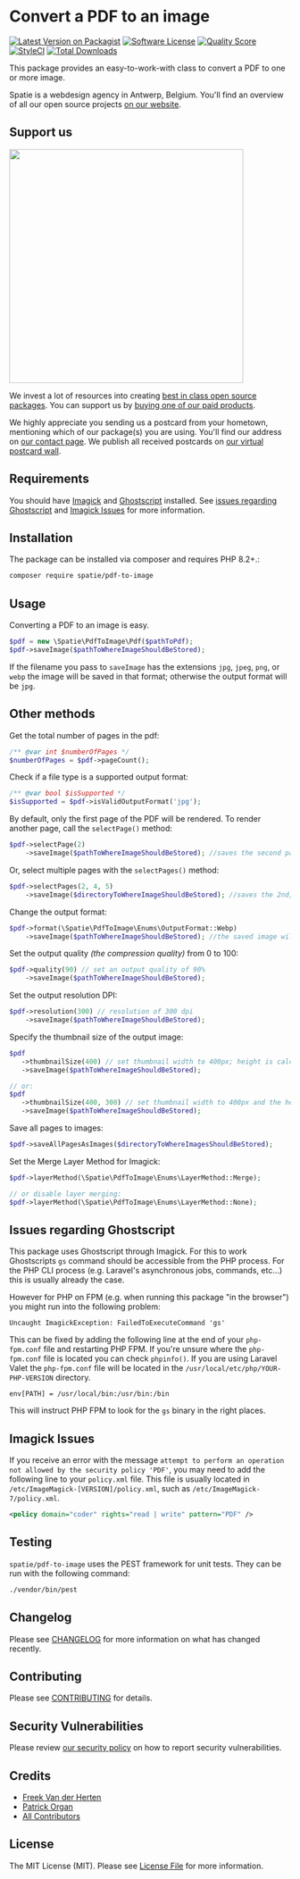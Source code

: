 # Convert a PDF to an image

[![Latest Version on Packagist](https://img.shields.io/packagist/v/spatie/pdf-to-image.svg?style=flat-square)](https://packagist.org/packages/spatie/pdf-to-image)
[![Software License](https://img.shields.io/badge/license-MIT-brightgreen.svg?style=flat-square)](.github/LICENSE.md)
[![Quality Score](https://img.shields.io/scrutinizer/g/spatie/pdf-to-image.svg?style=flat-square)](https://scrutinizer-ci.com/g/spatie/pdf-to-image)
[![StyleCI](https://styleci.io/repos/38419604/shield?branch=master)](https://styleci.io/repos/38419604)
[![Total Downloads](https://img.shields.io/packagist/dt/spatie/pdf-to-image.svg?style=flat-square)](https://packagist.org/packages/spatie/pdf-to-image)

This package provides an easy-to-work-with class to convert a PDF to one or more image.

Spatie is a webdesign agency in Antwerp, Belgium. You'll find an overview of all our open source projects [on our website](https://spatie.be/opensource).

## Support us

[<img src="https://github-ads.s3.eu-central-1.amazonaws.com/pdf-to-image.jpg?t=1" width="419px" />](https://spatie.be/github-ad-click/pdf-to-image)

We invest a lot of resources into creating [best in class open source packages](https://spatie.be/open-source). You can support us by [buying one of our paid products](https://spatie.be/open-source/support-us).

We highly appreciate you sending us a postcard from your hometown, mentioning which of our package(s) you are using. You'll find our address on [our contact page](https://spatie.be/about-us). We publish all received postcards on [our virtual postcard wall](https://spatie.be/open-source/postcards).

## Requirements

You should have [Imagick](http://php.net/manual/en/imagick.setresolution.php) and [Ghostscript](http://www.ghostscript.com/) installed. 
See [issues regarding Ghostscript](#issues-regarding-ghostscript) and [Imagick Issues](#imagick-issues) for more information.

## Installation

The package can be installed via composer and requires PHP 8.2+.:

```bash
composer require spatie/pdf-to-image
```

## Usage

Converting a PDF to an image is easy.

```php
$pdf = new \Spatie\PdfToImage\Pdf($pathToPdf);
$pdf->saveImage($pathToWhereImageShouldBeStored);
```

If the filename you pass to `saveImage` has the extensions `jpg`, `jpeg`, `png`, or `webp` the image will be saved in that format; otherwise the output format will be `jpg`.

## Other methods

Get the total number of pages in the pdf:

```php
/** @var int $numberOfPages */
$numberOfPages = $pdf->pageCount();
```

Check if a file type is a supported output format:

```php
/** @var bool $isSupported */
$isSupported = $pdf->isValidOutputFormat('jpg');
```

By default, only the first page of the PDF will be rendered. To render another page, call the `selectPage()` method:

```php
$pdf->selectPage(2)
    ->saveImage($pathToWhereImageShouldBeStored); //saves the second page
```

Or, select multiple pages with the `selectPages()` method:

```php
$pdf->selectPages(2, 4, 5)
    ->saveImage($directoryToWhereImageShouldBeStored); //saves the 2nd, 4th and 5th pages
```

Change the output format:

```php
$pdf->format(\Spatie\PdfToImage\Enums\OutputFormat::Webp)
    ->saveImage($pathToWhereImageShouldBeStored); //the saved image will be in webp format
```

Set the output quality _(the compression quality)_ from 0 to 100:

```php
$pdf->quality(90) // set an output quality of 90%
    ->saveImage($pathToWhereImageShouldBeStored);
```

Set the output resolution DPI:

```php
$pdf->resolution(300) // resolution of 300 dpi
    ->saveImage($pathToWhereImageShouldBeStored);
```

Specify the thumbnail size of the output image:

```php
$pdf
   ->thumbnailSize(400) // set thumbnail width to 400px; height is calculated automatically
   ->saveImage($pathToWhereImageShouldBeStored);

// or:
$pdf
   ->thumbnailSize(400, 300) // set thumbnail width to 400px and the height to 300px
   ->saveImage($pathToWhereImageShouldBeStored);
```

Save all pages to images:

```php
$pdf->saveAllPagesAsImages($directoryToWhereImagesShouldBeStored);
```

Set the Merge Layer Method for Imagick:

```php
$pdf->layerMethod(\Spatie\PdfToImage\Enums\LayerMethod::Merge);

// or disable layer merging:
$pdf->layerMethod(\Spatie\PdfToImage\Enums\LayerMethod::None);
```

## Issues regarding Ghostscript

This package uses Ghostscript through Imagick. For this to work Ghostscripts `gs` command should be accessible from the PHP process. For the PHP CLI process (e.g. Laravel's asynchronous jobs, commands, etc...) this is usually already the case. 

However for PHP on FPM (e.g. when running this package "in the browser") you might run into the following problem:

```
Uncaught ImagickException: FailedToExecuteCommand 'gs'
```

This can be fixed by adding the following line at the end of your `php-fpm.conf` file and restarting PHP FPM. If you're unsure where the `php-fpm.conf` file is located you can check `phpinfo()`. If you are using Laravel Valet the `php-fpm.conf` file will be located in the `/usr/local/etc/php/YOUR-PHP-VERSION` directory.

```
env[PATH] = /usr/local/bin:/usr/bin:/bin
```

This will instruct PHP FPM to look for the `gs` binary in the right places.

## Imagick Issues

If you receive an error with the message `attempt to perform an operation not allowed by the security policy 'PDF'`, you may need to add the following line to your `policy.xml` file. This file is usually located in `/etc/ImageMagick-[VERSION]/policy.xml`, such as `/etc/ImageMagick-7/policy.xml`.

```xml
<policy domain="coder" rights="read | write" pattern="PDF" />
```

## Testing

`spatie/pdf-to-image` uses the PEST framework for unit tests. They can be run with the following command:

``` bash
./vendor/bin/pest
```

## Changelog

Please see [CHANGELOG](CHANGELOG.md) for more information on what has changed recently.

## Contributing

Please see [CONTRIBUTING](https://github.com/spatie/.github/blob/main/CONTRIBUTING.md) for details.

## Security Vulnerabilities

Please review [our security policy](../../security/policy) on how to report security vulnerabilities.

## Credits

- [Freek Van der Herten](https://github.com/freekmurze)
- [Patrick Organ](https://github.com/patinthehat)
- [All Contributors](../../contributors)

## License

The MIT License (MIT). Please see [License File](LICENSE.md) for more information.
